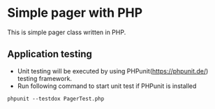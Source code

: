 # Simple pager with PHP
This is simple pager class written in PHP.

## Application testing
- Unit testing will be executed by using PHPunit(https://phpunit.de/) testing framework.
- Run following command to start unit test if PHPunit is installed

```
phpunit --testdox PagerTest.php
```